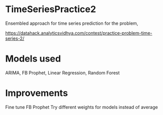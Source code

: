 # TimeSeriesPractice2

Ensembled approach for time series prediction for the problem,

https://datahack.analyticsvidhya.com/contest/practice-problem-time-series-2/

# Models used

ARIMA, FB Prophet, Linear Regression, Random Forest

# Improvements

Fine tune FB Prophet
Try different weights for models instead of average
